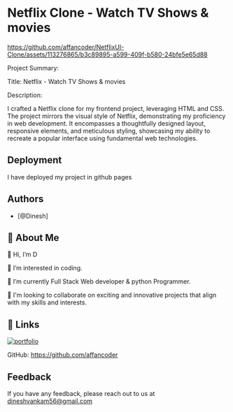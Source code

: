 
# Netflix Clone - Watch TV Shows & movies


https://github.com/affancoder/NetflixUI-Clone/assets/113276865/b3c89895-a599-409f-b580-24bfe5e65d88


Project Summary:

Title: Netflix - Watch TV Shows & movies

Description:

I crafted a Netflix clone for my frontend project, leveraging HTML and CSS. The project mirrors the visual style of Netflix, demonstrating my proficiency in web development. It encompasses a thoughtfully designed layout, responsive elements, and meticulous styling, showcasing my ability to recreate a popular interface using fundamental web technologies.
## Deployment

I have deployed my project in github pages


## Authors

- [@Dinesh]


## 🚀 About Me
👋 Hi, I’m D

👀 I’m interested in coding.
 
🌱 I’m currently Full Stack Web developer & python Programmer.

💞️ I'm looking to collaborate on exciting and innovative projects that align with my skills and interests.


## 🔗 Links
[![portfolio](https://img.shields.io/badge/my_portfolio-000?style=for-the-badge&logo=ko-fi&logoColor=white)](https://affancoder.github.io/Portfolio_Website/)





GitHub: https://github.com/affancoder
## Feedback

If you have any feedback, please reach out to us at dineshvankam56@gmail.com

